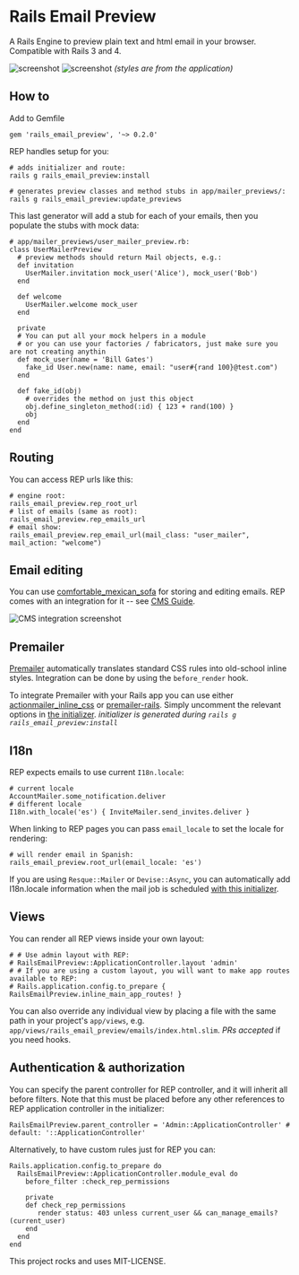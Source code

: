 Rails Email Preview 
================================

A Rails Engine to preview plain text and html email in your browser. Compatible with Rails 3 and 4.

![screenshot](https://raw.github.com/glebm/rails_email_preview/doc-img/doc/img/rep-nav.png) 
![screenshot](https://raw.github.com/glebm/rails_email_preview/doc-img/doc/img/rep-show.png)
*(styles are from the application)*

How to
-----

Add to Gemfile

    gem 'rails_email_preview', '~> 0.2.0'

REP handles setup for you:

    # adds initializer and route:
    rails g rails_email_preview:install

    # generates preview classes and method stubs in app/mailer_previews/:
    rails g rails_email_preview:update_previews

This last generator will add a stub for each of your emails, then you populate the stubs with mock data:

    # app/mailer_previews/user_mailer_preview.rb:
    class UserMailerPreview
      # preview methods should return Mail objects, e.g.:
      def invitation        
        UserMailer.invitation mock_user('Alice'), mock_user('Bob')
      end
            
      def welcome                
        UserMailer.welcome mock_user                            
      end
      
      private
      # You can put all your mock helpers in a module
      # or you can use your factories / fabricators, just make sure you are not creating anythin
      def mock_user(name = 'Bill Gates')
        fake_id User.new(name: name, email: "user#{rand 100}@test.com")
      end
      
      def fake_id(obj)
        # overrides the method on just this object
        obj.define_singleton_method(:id) { 123 + rand(100) }
        obj
      end
    end


Routing
-------

You can access REP urls like this:

    # engine root:
    rails_email_preview.rep_root_url
    # list of emails (same as root):
    rails_email_preview.rep_emails_url
    # email show:
    rails_email_preview.rep_email_url(mail_class: "user_mailer", mail_action: "welcome")

Email editing 
-------------

You can use [comfortable_mexican_sofa](https://github.com/comfy/comfortable-mexican-sofa) for storing and editing emails.
REP comes with an integration for it -- see [CMS Guide](https://github.com/glebm/rails_email_preview/wiki/Edit-Emails-with-Comfortable-Mexican-Sofa).

![CMS integration screenshot](http://screencloud.net//img/screenshots/b000595dbd13ae061373fd1473f113ba.png)


Premailer
---------------------

[Premailer](https://github.com/alexdunae/premailer) automatically translates standard CSS rules into old-school inline styles. Integration can be done by using the <code>before_render</code> hook.

To integrate Premailer with your Rails app you can use either [actionmailer_inline_css](https://github.com/ndbroadbent/actionmailer_inline_css) or [premailer-rails](https://github.com/fphilipe/premailer-rails).
Simply uncomment the relevant options in [the initializer](https://github.com/glebm/rails_email_preview/blob/master/config/initializers/rails_email_preview.rb). *initializer is generated during `rails g rails_email_preview:install`*

I18n
-------------

REP expects emails to use current `I18n.locale`:
    
    # current locale
    AccountMailer.some_notification.deliver     
    # different locale
    I18n.with_locale('es') { InviteMailer.send_invites.deliver }
    
When linking to REP pages you can pass `email_locale` to set the locale for rendering:

    # will render email in Spanish:
    rails_email_preview.root_url(email_locale: 'es')


If you are using `Resque::Mailer` or `Devise::Async`, you can automatically add I18n.locale information when the mail job is scheduled 
[with this initializer](https://gist.github.com/glebm/5725347).


Views
---------------------

You can render all REP views inside your own layout:

    # # Use admin layout with REP:
    # RailsEmailPreview::ApplicationController.layout 'admin'
    # # If you are using a custom layout, you will want to make app routes available to REP:
    # Rails.application.config.to_prepare { RailsEmailPreview.inline_main_app_routes! }

You can also override any individual view by placing a file with the same path in your project's `app/views`,
e.g. `app/views/rails_email_preview/emails/index.html.slim`. *PRs accepted* if you need hooks.

Authentication & authorization
------------------------------

You can specify the parent controller for REP controller, and it will inherit all before filters.
Note that this must be placed before any other references to REP application controller in the initializer:

    RailsEmailPreview.parent_controller = 'Admin::ApplicationController' # default: '::ApplicationController'

Alternatively, to have custom rules just for REP you can:

    Rails.application.config.to_prepare do
      RailsEmailPreview::ApplicationController.module_eval do
        before_filter :check_rep_permissions
      
        private
        def check_rep_permissions
           render status: 403 unless current_user && can_manage_emails?(current_user)
        end
      end
    end 


This project rocks and uses MIT-LICENSE.
